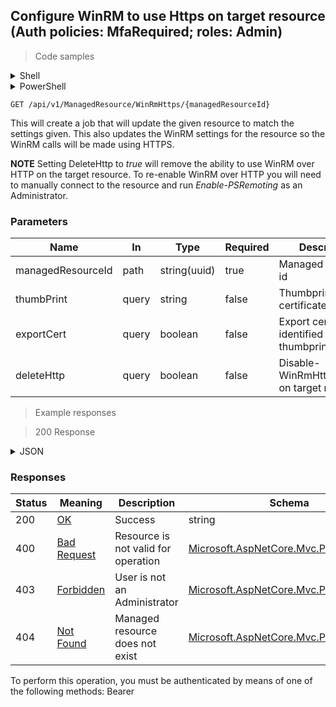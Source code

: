 
## Configure WinRM to use Https on target resource (Auth policies: MfaRequired; roles: Admin)

<a id="opIdConfigureWinRmHttpsAsync"></a>

> Code samples

<details><summary>Shell</summary>


```shell
# You can also use wget
curl -X GET /api/v1/ManagedResource/WinRmHttps/{managedResourceId} \
  -H 'Accept: application/json' \
  -H 'Authorization: Bearer TOKEN'

```


</details>

<details><summary>PowerShell</summary>


```powershell
# PowerShell example

$NPSUrl = "https://localhost:6500"

$Login = @{
    Login = "User"
    Password = "Password"
}
# Cookie container for multi-factor authentication
$WebSession = New-Object Microsoft.PowerShell.Commands.WebRequestSession
$Token = Invoke-RestMethod -Uri "$($NPSUrl)/signinBody" -Method POST -Body (ConvertTo-Json $Login) -WebSession $WebSession -ContentType "application/json"
$Token = Invoke-RestMethod -Uri "$($NPSUrl)/signin2fa" -Method Post -Body $MfaCode -Headers @{Authorization = "Bearer $Token"} -WebSession $WebSession -ContentType "application/json"

$Headers = @{
    Authorization = "Bearer $Token"
}
Invoke-RestMethod -Method GET -Uri "$($NPSUrl)/api/v1/ManagedResource/WinRmHttps/{managedResourceId}" -Headers $Headers -ContentType "application/json"
```


</details>

`GET /api/v1/ManagedResource/WinRmHttps/{managedResourceId}`

This will create a job that will update the given
resource to match the settings given. This also
updates the WinRM settings for the resource so the
WinRM calls will be made using HTTPS.
            
**NOTE** Setting DeleteHttp to _true_ will remove the
ability to use WinRM over HTTP on the target resource.
To re-enable WinRM over HTTP you will need to manually
connect to the resource and run _Enable-PSRemoting_ as
an Administrator.

<h3 id="configure-winrm-to-use-https-on-target-resource-(auth-policies:-mfarequired;-roles:-admin)-parameters">Parameters</h3>

|Name|In|Type|Required|Description|
|---|---|---|---|---|
|managedResourceId|path|string(uuid)|true|Managed resource id|
|thumbPrint|query|string|false|Thumbprint of certificate|
|exportCert|query|boolean|false|Export certificate identified by thumbprint|
|deleteHttp|query|boolean|false|Disable-WinRmHttpListeners on target resource|

> Example responses

> 200 Response

<details><summary>JSON</summary>


```json
"497f6eca-6276-4993-bfeb-53cbbbba6f08"
```


</details>

<h3 id="configure-winrm-to-use-https-on-target-resource-(auth-policies:-mfarequired;-roles:-admin)-responses">Responses</h3>

|Status|Meaning|Description|Schema|
|---|---|---|---|
|200|[OK](https://tools.ietf.org/html/rfc7231#section-6.3.1)|Success|string|
|400|[Bad Request](https://tools.ietf.org/html/rfc7231#section-6.5.1)|Resource is not valid for operation|[Microsoft.AspNetCore.Mvc.ProblemDetails](../Models/microsoft.aspnetcore.mvc.problemdetails.md)|
|403|[Forbidden](https://tools.ietf.org/html/rfc7231#section-6.5.3)|User is not an Administrator|[Microsoft.AspNetCore.Mvc.ProblemDetails](../Models/microsoft.aspnetcore.mvc.problemdetails.md)|
|404|[Not Found](https://tools.ietf.org/html/rfc7231#section-6.5.4)|Managed resource does not exist|[Microsoft.AspNetCore.Mvc.ProblemDetails](../Models/microsoft.aspnetcore.mvc.problemdetails.md)|

<aside class="warning">
To perform this operation, you must be authenticated by means of one of the following methods:
Bearer
</aside>


